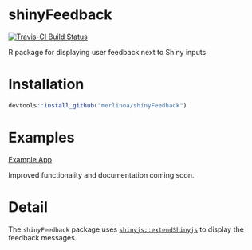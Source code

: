 # shinyFeedback

[![Travis-CI Build Status](https://travis-ci.org/merlinoa/shinyFeedback.svg?branch=master)](https://travis-ci.org/merlinoa/shinyFeedback)

R package for displaying user feedback next to Shiny inputs

# Installation

```R
devtools::install_github("merlinoa/shinyFeedback")
```

# Examples

[Example App](https://github.com/merlinoa/shinyFeedbackApp)

Improved functionality and documentation coming soon.

# Detail

The `shinyFeedback` package uses [`shinyjs::extendShinyjs`](https://github.com/daattali/shinyjs) to display the feedback messages.

